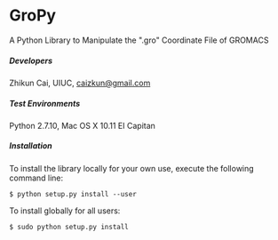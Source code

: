 # GroPy
A Python Library to Manipulate the ".gro" Coordinate File of GROMACS

##### Developers
Zhikun Cai, UIUC, caizkun@gmail.com

##### Test Environments
Python 2.7.10, Mac OS X 10.11 EI Capitan



##### Installation
To install the library locally for your own use, execute the following command line:
    
    $ python setup.py install --user

To install globally for all users:

    $ sudo python setup.py install

